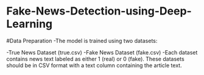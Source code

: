 # Fake-News-Detection-using-Deep-Learning
#Data Preparation
-The model is trained using two datasets:

-True News Dataset (true.csv)
-Fake News Dataset (fake.csv)
-Each dataset contains news text labeled as either 1 (real) or 0 (fake). These datasets should be in CSV format with a text column containing the article text.
